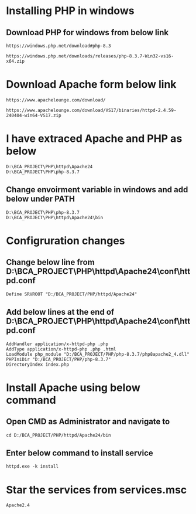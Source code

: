 # Installing PHP in windows ##

## Download PHP for windows from below link #
```
https://windows.php.net/download#php-8.3

https://windows.php.net/downloads/releases/php-8.3.7-Win32-vs16-x64.zip
```

# Download Apache form below link #
```
https://www.apachelounge.com/download/

https://www.apachelounge.com/download/VS17/binaries/httpd-2.4.59-240404-win64-VS17.zip
```
# I have extraced Apache and PHP as below #

```
D:\BCA_PROJECT\PHP\httpd\Apache24
D:\BCA_PROJECT\PHP\php-8.3.7
```
## Change envoirment variable in windows and add below under PATH
```
D:\BCA_PROJECT\PHP\php-8.3.7
D:\BCA_PROJECT\PHP\httpd\Apache24\bin
```
# Configruration changes
## Change below line from D:\BCA_PROJECT\PHP\httpd\Apache24\conf\httpd.conf
```
Define SRVROOT "D:/BCA_PROJECT/PHP/httpd/Apache24"
```
## Add below lines at the end of D:\BCA_PROJECT\PHP\httpd\Apache24\conf\httpd.conf
```
AddHandler application/x-httpd-php .php
AddType application/x-httpd-php .php .html
LoadModule php_module "D:/BCA_PROJECT/PHP/php-8.3.7/php8apache2_4.dll"
PHPIniDir "D:/BCA_PROJECT/PHP/php-8.3.7"
DirectoryIndex index.php
```
# Install Apache using below command 
## Open CMD as Administrator and navigate to 
```
cd D:/BCA_PROJECT/PHP/httpd/Apache24/bin

```
## Enter below command to install service
```
httpd.exe -k install
```
# Star the services from services.msc
```
Apache2.4
```
